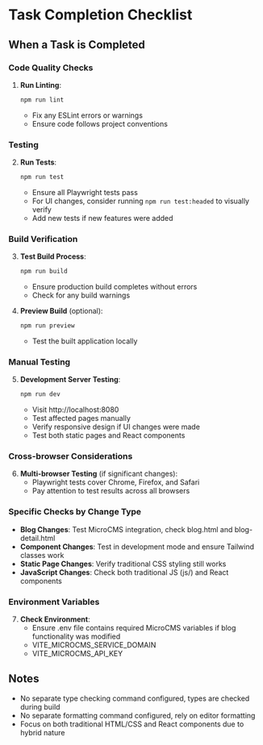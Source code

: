 # Task Completion Checklist

## When a Task is Completed

### Code Quality Checks
1. **Run Linting**: 
   ```bash
   npm run lint
   ```
   - Fix any ESLint errors or warnings
   - Ensure code follows project conventions

### Testing
2. **Run Tests**:
   ```bash
   npm run test
   ```
   - Ensure all Playwright tests pass
   - For UI changes, consider running `npm run test:headed` to visually verify
   - Add new tests if new features were added

### Build Verification
3. **Test Build Process**:
   ```bash
   npm run build
   ```
   - Ensure production build completes without errors
   - Check for any build warnings

4. **Preview Build** (optional):
   ```bash
   npm run preview
   ```
   - Test the built application locally

### Manual Testing
5. **Development Server Testing**:
   ```bash
   npm run dev
   ```
   - Visit http://localhost:8080
   - Test affected pages manually
   - Verify responsive design if UI changes were made
   - Test both static pages and React components

### Cross-browser Considerations
6. **Multi-browser Testing** (if significant changes):
   - Playwright tests cover Chrome, Firefox, and Safari
   - Pay attention to test results across all browsers

### Specific Checks by Change Type
- **Blog Changes**: Test MicroCMS integration, check blog.html and blog-detail.html
- **Component Changes**: Test in development mode and ensure Tailwind classes work
- **Static Page Changes**: Verify traditional CSS styling still works
- **JavaScript Changes**: Check both traditional JS (js/) and React components

### Environment Variables
7. **Check Environment**:
   - Ensure .env file contains required MicroCMS variables if blog functionality was modified
   - VITE_MICROCMS_SERVICE_DOMAIN
   - VITE_MICROCMS_API_KEY

## Notes
- No separate type checking command configured, types are checked during build
- No separate formatting command configured, rely on editor formatting
- Focus on both traditional HTML/CSS and React components due to hybrid nature